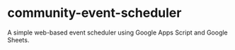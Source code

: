 # community-event-scheduler
A simple web-based event scheduler using Google Apps Script and Google Sheets.
